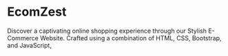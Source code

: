 # EcomZest
Discover a captivating online shopping experience through our Stylish E-Commerce Website. Crafted using a combination of HTML, CSS, Bootstrap, and JavaScript, 
